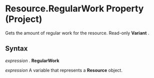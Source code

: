 
# Resource.RegularWork Property (Project)

Gets the amount of regular work for the resource. Read-only  **Variant** .


## Syntax

 _expression_ . **RegularWork**

 _expression_ A variable that represents a **Resource** object.

